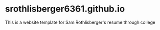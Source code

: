 # srothlisberger6361.github.io
This is a website template for Sam Rothlisberger's resume through college

